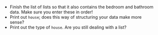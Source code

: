 + Finish the list of lists so that it also contains the bedroom and bathroom data. Make sure you enter these in order!
+ Print out `house`; does this way of structuring your data make more sense?
+ Print out the type of `house`. Are you still dealing with a list?